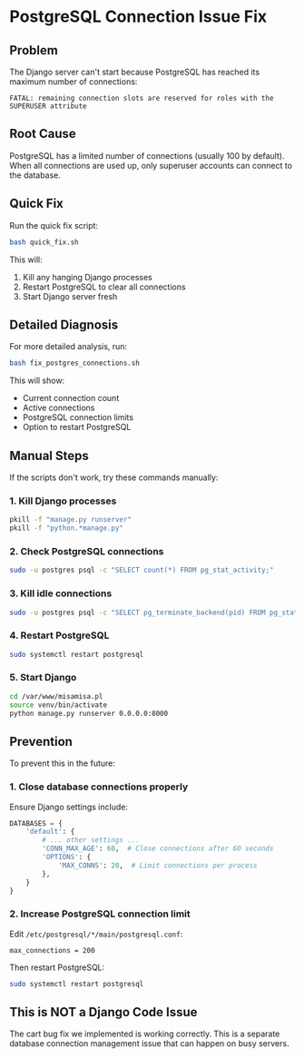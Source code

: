 # PostgreSQL Connection Issue Fix

## Problem
The Django server can't start because PostgreSQL has reached its maximum number of connections:
```
FATAL: remaining connection slots are reserved for roles with the SUPERUSER attribute
```

## Root Cause
PostgreSQL has a limited number of connections (usually 100 by default). When all connections are used up, only superuser accounts can connect to the database.

## Quick Fix
Run the quick fix script:
```bash
bash quick_fix.sh
```

This will:
1. Kill any hanging Django processes
2. Restart PostgreSQL to clear all connections
3. Start Django server fresh

## Detailed Diagnosis
For more detailed analysis, run:
```bash
bash fix_postgres_connections.sh
```

This will show:
- Current connection count
- Active connections
- PostgreSQL connection limits
- Option to restart PostgreSQL

## Manual Steps
If the scripts don't work, try these commands manually:

### 1. Kill Django processes
```bash
pkill -f "manage.py runserver"
pkill -f "python.*manage.py"
```

### 2. Check PostgreSQL connections
```bash
sudo -u postgres psql -c "SELECT count(*) FROM pg_stat_activity;"
```

### 3. Kill idle connections
```bash
sudo -u postgres psql -c "SELECT pg_terminate_backend(pid) FROM pg_stat_activity WHERE state = 'idle';"
```

### 4. Restart PostgreSQL
```bash
sudo systemctl restart postgresql
```

### 5. Start Django
```bash
cd /var/www/misamisa.pl
source venv/bin/activate
python manage.py runserver 0.0.0.0:8000
```

## Prevention
To prevent this in the future:

### 1. Close database connections properly
Ensure Django settings include:
```python
DATABASES = {
    'default': {
        # ... other settings ...
        'CONN_MAX_AGE': 60,  # Close connections after 60 seconds
        'OPTIONS': {
            'MAX_CONNS': 20,  # Limit connections per process
        },
    }
}
```

### 2. Increase PostgreSQL connection limit
Edit `/etc/postgresql/*/main/postgresql.conf`:
```
max_connections = 200
```

Then restart PostgreSQL:
```bash
sudo systemctl restart postgresql
```

## This is NOT a Django Code Issue
The cart bug fix we implemented is working correctly. This is a separate database connection management issue that can happen on busy servers. 